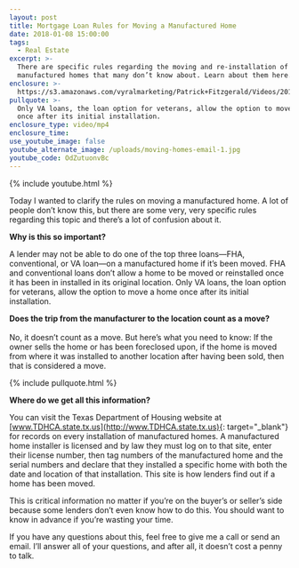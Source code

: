 ```yaml
---
layout: post
title: Mortgage Loan Rules for Moving a Manufactured Home
date: 2018-01-08 15:00:00
tags:
  - Real Estate
excerpt: >-
  There are specific rules regarding the moving and re-installation of
  manufactured homes that many don’t know about. Learn about them here.
enclosure: >-
  https://s3.amazonaws.com/vyralmarketing/Patrick+Fitzgerald/Videos/2018/January/The+VA+Loan+Guy-+Moving+a+Manufactured+Home.mp4
pullquote: >-
  Only VA loans, the loan option for veterans, allow the option to move a home
  once after its initial installation.
enclosure_type: video/mp4
enclosure_time:
use_youtube_image: false
youtube_alternate_image: /uploads/moving-homes-email-1.jpg
youtube_code: OdZutuonvBc
---
```



{% include youtube.html %}

Today I wanted to clarify the rules on moving a manufactured home. A lot of people don’t know this, but there are some very, very specific rules regarding this topic and there’s a lot of confusion about it.

**Why is this so important?**

A lender may not be able to do one of the top three loans—FHA, conventional, or VA loan—on a manufactured home if it’s been moved. FHA and conventional loans don’t allow a home to be moved or reinstalled once it has been in installed in its original location. Only VA loans, the loan option for veterans, allow the option to move a home once after its initial installation.

**Does the trip from the manufacturer to the location count as a move?**<br><br>No, it doesn’t count as a move. But here’s what you need to know: If the owner sells the home or has been foreclosed upon, if the home is moved from where it was installed to another location after having been sold, then that is considered a move.

{% include pullquote.html %}

**Where do we get all this information?**

You can visit the Texas Department of Housing website at [www.TDHCA.state.tx.us](http://www.TDHCA.state.tx.us){: target="_blank"} for records on every installation of manufactured homes. A manufactured home installer is licensed and by law they must log on to that site, enter their license number, then tag numbers of the manufactured home and the serial numbers and declare that they installed a specific home with both the date and location of that installation. This site is how lenders find out if a home has been moved.

This is critical information no matter if you’re on the buyer’s or seller’s side because some lenders don’t even know how to do this. You should want to know in advance if you’re wasting your time.

If you have any questions about this, feel free to give me a call or send an email. I’ll answer all of your questions, and after all, it doesn’t cost a penny to talk.
